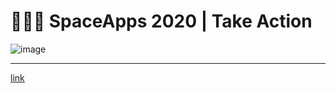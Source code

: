 # 👨🏻‍🚀 SpaceApps 2020 | Take Action

![image](https://www.linkpicture.com/q/Capture_314.png)

---

[link](https://www.linkpicture.com/q/Capture_314.png)
